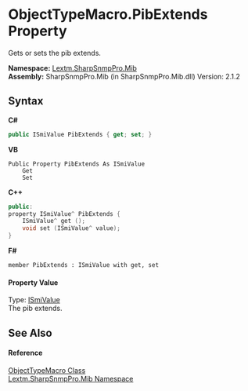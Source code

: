# ObjectTypeMacro.PibExtends Property 
 

Gets or sets the pib extends.

**Namespace:**&nbsp;<a href="N_Lextm_SharpSnmpPro_Mib">Lextm.SharpSnmpPro.Mib</a><br />**Assembly:**&nbsp;SharpSnmpPro.Mib (in SharpSnmpPro.Mib.dll) Version: 2.1.2

## Syntax

**C#**<br />
``` C#
public ISmiValue PibExtends { get; set; }
```

**VB**<br />
``` VB
Public Property PibExtends As ISmiValue
	Get
	Set
```

**C++**<br />
``` C++
public:
property ISmiValue^ PibExtends {
	ISmiValue^ get ();
	void set (ISmiValue^ value);
}
```

**F#**<br />
``` F#
member PibExtends : ISmiValue with get, set

```


#### Property Value
Type: <a href="T_Lextm_SharpSnmpPro_Mib_ISmiValue">ISmiValue</a><br />The pib extends.

## See Also


#### Reference
<a href="T_Lextm_SharpSnmpPro_Mib_ObjectTypeMacro">ObjectTypeMacro Class</a><br /><a href="N_Lextm_SharpSnmpPro_Mib">Lextm.SharpSnmpPro.Mib Namespace</a><br />